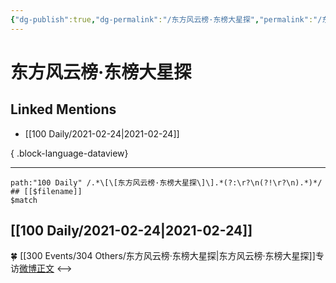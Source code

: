 ```yaml
---
{"dg-publish":true,"dg-permalink":"/东方风云榜·东榜大星探","permalink":"/东方风云榜·东榜大星探/","created":"2023-04-09T14:36:26.000+08:00","updated":"2023-08-24T19:27:21.589+08:00"}
---
```


# 东方风云榜·东榜大星探

## Linked Mentions
- [[100 Daily/2021-02-24\|2021-02-24]]

{ .block-language-dataview}

---

```expander
path:"100 Daily" /.*\[\[东方风云榜·东榜大星探\]\].*(?:\r?\n(?!\r?\n).*)*/
## [[$filename]]
$match
```
## [[100 Daily/2021-02-24\|2021-02-24]]
🍀 [[300 Events/304 Others/东方风云榜·东榜大星探\|东方风云榜·东榜大星探]]专访[微博正文](https://m.weibo.cn/6466290670/4608274211276529)
<-->
